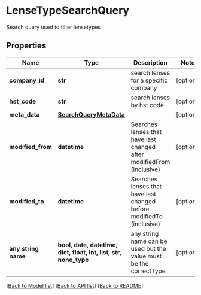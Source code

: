 # LenseTypeSearchQuery

Search query used to filter lensetypes

## Properties
Name | Type | Description | Notes
------------ | ------------- | ------------- | -------------
**company_id** | **str** | search lenses for a specific company | [optional] 
**hst_code** | **str** | search lenses by hst code | [optional] 
**meta_data** | [**SearchQueryMetaData**](SearchQueryMetaData.md) |  | [optional] 
**modified_from** | **datetime** | Searches lenses that have last changed after modifiedFrom (inclusive) | [optional] 
**modified_to** | **datetime** | Searches lenses that have last changed before modifiedTo (inclusive) | [optional] 
**any string name** | **bool, date, datetime, dict, float, int, list, str, none_type** | any string name can be used but the value must be the correct type | [optional]

[[Back to Model list]](../README.md#documentation-for-models) [[Back to API list]](../README.md#documentation-for-api-endpoints) [[Back to README]](../README.md)


